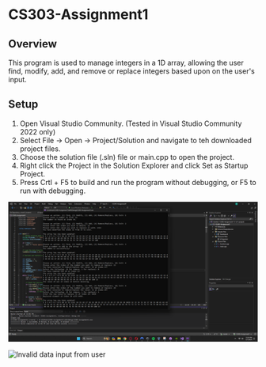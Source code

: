 # CS303-Assignment1

## Overview

This program is used to manage integers in a 1D array, allowing the user find, modify, add, and remove or replace integers based upon on the user's input. 

## Setup

1. Open Visual Studio Community. (Tested in Visual Studio Community 2022 only)
2. Select File -> Open -> Project/Solution and navigate to teh downloaded project files. 
3. Choose the solution file (.sln) file or main.cpp to open the project.
4. Right click the Project in the Solution Explorer and click Set as Startup Project. 
5. Press Crtl + F5 to build and run the program without debugging, or F5 to run with debugging. 

![Valid data input from user](validInput.png)


![Invalid data input from user](CS303-Assignment1/errorHandling.png)
